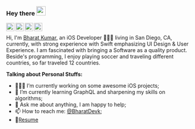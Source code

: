 ### Hey there <img src="https://media.giphy.com/media/hvRJCLFzcasrR4ia7z/giphy.gif" width="25px">
<a href="https://twitter.com/BharatDevk">
  <img align="left" alt="Bharat Kumar | Twitter" width="22px" src="https://cdn.jsdelivr.net/npm/simple-icons@v3/icons/twitter.svg" />
</a>
<a href="https://www.linkedin.com/in/bharat-kumar-0356541a4/">
  <img align="left" alt="Bharat's LinkdeIN" width="22px" src="https://cdn.jsdelivr.net/npm/simple-icons@v3/icons/linkedin.svg" />
</a>
<a href="https://www.instagram.com/bharat_ios_dev/">
  <img align="left" alt="Bharat's Instagram" width="22px" src="https://cdn.jsdelivr.net/npm/simple-icons@v3/icons/instagram.svg" />
</a>
<a href="https://leetcode.com/bkumar1/">
  <img align="left" alt="Bharat's Leetcode" width="22px" src="https://cdn.jsdelivr.net/npm/simple-icons@v3/icons/leetcode.svg" />
</a>


<br />


Hi, I'm [Bharat Kumar](https://bharatchulavista14.wixsite.com/bharat-kumar), an iOS Developer 👨🏽‍💻 living in San Diego, CA, currently, with strong experience with Swift emphasizing UI Design & User Experience. I am fascinated with bringing a Software as a quality product. Beside's programming, I enjoy playing soccer and traveling different countries, so far traveled 12 countries.

  
**Talking about Personal Stuffs:**

- 👨🏽‍💻 I’m currently working on some awesome iOS projects;
- 🌱 I’m currently learning GraphQL and sharpening my skills on algorithms; 
- 💬 Ask me about anything, I am happy to help;
- 📫 How to reach me: [@BharatDevk](https://twitter.com/BharatDevk);
- 📝[Resume](https://docs.google.com/document/d/1LGeSyD6Mempw4mW7Xe_zBPNzsA2uQaC7ECdv1aP3BLw/edit?usp=sharing)
